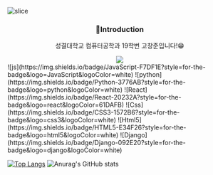 ![slice](https://capsule-render.vercel.app/api?type=slice&color=#b2ccff&height=200&text=Hi%20there👋&fontAlign=70&rotate=13&fontAlignY=25&desc=seulzzang's%20GitHub&descAlign=70.&descAlignY=44)

<h3 align=center font-size=20px>🙌Introduction</h3>
<p align=center>성결대학교 컴퓨터공학과 19학번 고창준입니다!😁</p>

<div align=center>
  <img src="https://img.shields.io/badge/JavaScript-F7DF1E?style=for-the-badge&logo=JavaScript&logoColor=white">
</div>
![js](https://img.shields.io/badge/JavaScript-F7DF1E?style=for-the-badge&logo=JavaScript&logoColor=white)
![python](https://img.shields.io/badge/Python-3776AB?style=for-the-badge&logo=python&logoColor=white)
![React](https://img.shields.io/badge/React-20232A?style=for-the-badge&logo=react&logoColor=61DAFB)
![Css](https://img.shields.io/badge/CSS3-1572B6?style=for-the-badge&logo=css3&logoColor=white)
![Html5](https://img.shields.io/badge/HTML5-E34F26?style=for-the-badge&logo=html5&logoColor=white)
![Django](https://img.shields.io/badge/Django-092E20?style=for-the-badge&logo=django&logoColor=white)  

[![Top Langs](https://github-readme-stats.vercel.app/api/top-langs/?username=ckdwns1221&layout=compact)](https://github.com/ckdwns1221/github-readme-stats)
![Anurag's GitHub stats](https://github-readme-stats.vercel.app/api?username=ckdwns1221&show_icons=true&theme=tokyonight)    
